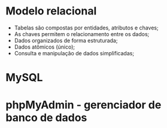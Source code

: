 # Modelo relacional
- Tabelas são compostas por entidades, atributos e chaves;
- As chaves permitem o relacionamento entre os dados;
- Dados organizados de forma estruturada;
- Dados atômicos (único);
- Consulta e manipulação de dados simplificadas;

# MySQL
# phpMyAdmin - gerenciador de banco de dados